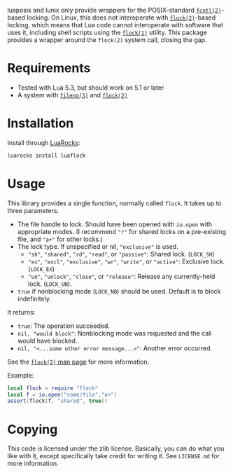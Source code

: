 luaposix and lunix only provide wrappers for the POSIX-standard [`fcntl(2)`](https://linux.die.net/man/2/fcntl)-based locking. On Linux, this does not interoperate with [`flock(2)`](https://linux.die.net/man/2/flock)-based locking, which means that Lua code cannot interoperate with software that uses it, including shell scripts using the [`flock(1)`](https://linux.die.net/man/1/flock) utility. This package provides a wrapper around the `flock(2)` system call, closing the gap.

# Requirements

- Tested with Lua 5.3, but should work on 5.1 or later
- A system with [`fileno(3)`](https://linux.die.net/man/3/fileno) and [`flock(2)`](https://linux.die.net/man/2/flock)

# Installation

Install through [LuaRocks](https://luarocks.org):

```sh
luarocks install luaflock
```

# Usage

This library provides a single function, normally called `flock`. It takes up to three parameters.

- The file handle to lock. Should have been opened with `io.open` with appropriate modes. (I recommend `"r"` for shared locks on a pre-existing file, and `"a+"` for other locks.)
- The lock type. If unspecified or nil, `"exclusive"` is used.
    - `"sh"`, `"shared"`, `"rd"`, `"read"`, or `"passive"`: Shared lock. (`LOCK_SH`)
    - `"ex"`, `"excl"`, `"exclusive"`, `"wr"`, `"write"`, or `"active"`: Exclusive lock. (`LOCK_EX`)
    - `"un"`, `"unlock"`, `"close"`, or `"release"`: Release any currently-held lock. (`LOCK_UN`).
- `true` if nonblocking mode (`LOCK_NB`) should be used. Default is to block indefinitely.

It returns:

- `true`: The operation succeeded.
- `nil, "would block"`: Nonblocking mode was requested and the call would have blocked.
- `nil, "<...some other error message...>"`: Another error occurred.

See the [`flock(2)` man page](https://linux.die.net/man/2/flock) for more information.

Example:

```lua
local flock = require "flock"
local f = io.open("some/file","a+")
assert(flock(f, "shared", true))
```

# Copying

This code is licensed under the zlib license. Basically, you can do what you like with it, except specifically take credit for writing it. See `LICENSE.md` for more information.

